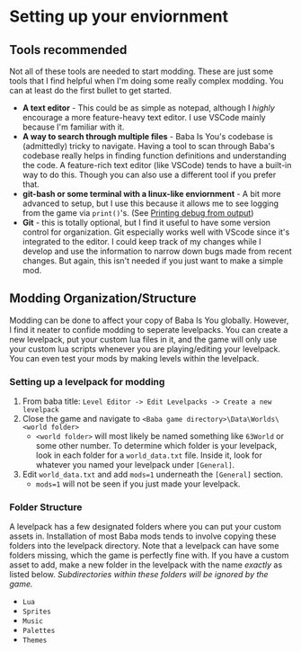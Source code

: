 # Setting up your enviornment
## Tools recommended
Not all of these tools are needed to start modding. These are just some tools that I find helpful when I'm doing some really complex modding. You can at least do the first bullet to get started.
- **A text editor** - This could be as simple as notepad, although I *highly* encourage a more feature-heavy text editor. I use VSCode mainly because I'm familiar with it.
- **A way to search through multiple files** - Baba Is You's codebase is (admittedly) tricky to navigate. Having a tool to scan through Baba's codebase really helps in finding function definitions and understanding the code. A feature-rich text editor (like VSCode) tends to have a built-in way to do this. Though you can also use a different tool if you prefer that.
- **git-bash or some terminal with a linux-like enviornment** - A bit more advanced to setup, but I use this because it allows me to see logging from the game via `print()`'s. (See [Printing debug from output](programming_start.md#printing-debug-from-output))
- **Git** - this is totally optional, but I find it useful to have some version control for organization. Git especially works well with VScode since it's integrated to the editor. I could keep track of my changes while I develop and use the information to narrow down bugs made from recent changes. But again, this isn't needed if you just want to make a simple mod.  

## Modding Organization/Structure
Modding can be done to affect your copy of Baba Is You globally. However, I find it neater to confide modding to seperate levelpacks. You can create a new levelpack, put your custom lua files in it, and the game will only use your custom lua scripts whenever you are playing/editing your levelpack. You can even test your mods by making levels within the levelpack.

### Setting up a levelpack for modding
1. From baba title: `Level Editor -> Edit Levelpacks -> Create a new levelpack`
2. Close the game and navigate to `<Baba game directory>\Data\Worlds\<world folder>`
    - `<world folder>` will most likely be named something like `63World` or some other number. To determine which folder is your levelpack, look in each folder for a `world_data.txt` file. Inside it, look for whatever you named your levelpack under `[General]`.
3. Edit `world_data.txt` and add `mods=1` underneath the `[General]` section.
    - `mods=1` will not be seen if you just made your levelpack.


### Folder Structure
A levelpack has a few designated folders where you can put your custom assets in. Installation of most Baba mods tends to involve copying these folders into the levelpack directory. Note that a levelpack can have some folders missing, which the game is perfectly fine with. If you have a custom asset to add, make a new folder in the levelpack with the name *exactly* as listed below. 
*Subdirectories within these folders will be ignored by the game.*
   - `Lua`
   - `Sprites`
   - `Music`
   - `Palettes`
   - `Themes`